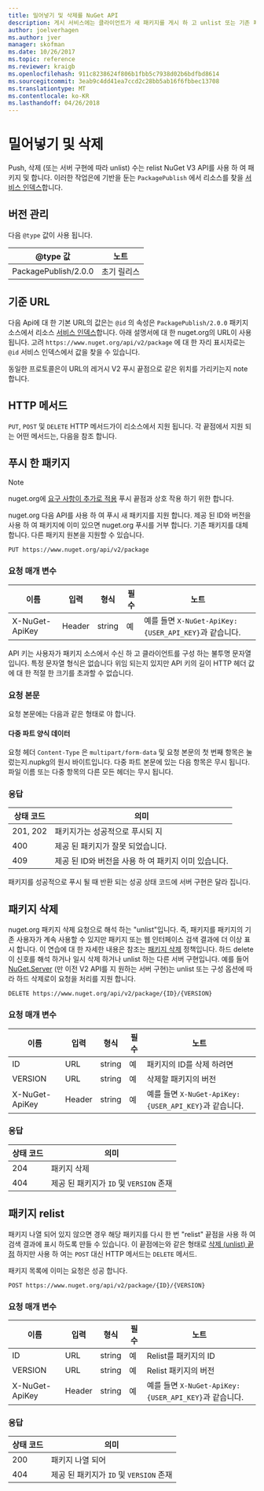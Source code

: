 ```yaml
---
title: 밀어넣기 및 삭제를 NuGet API
description: 게시 서비스에는 클라이언트가 새 패키지를 게시 하 고 unlist 또는 기존 패키지를 삭제할 수 있습니다.
author: joelverhagen
ms.author: jver
manager: skofman
ms.date: 10/26/2017
ms.topic: reference
ms.reviewer: kraigb
ms.openlocfilehash: 911c8238624f806b1fbb5c7938d02b6bdfbd8614
ms.sourcegitcommit: 3eab9c4dd41ea7ccd2c28bb5ab16f6fbbec13708
ms.translationtype: MT
ms.contentlocale: ko-KR
ms.lasthandoff: 04/26/2018
---
```

# <a name="push-and-delete"></a>밀어넣기 및 삭제

Push, 삭제 (또는 서버 구현에 따라 unlist) 수는 relist NuGet V3 API를 사용 하 여 패키지 및 합니다. 이러한 작업은에 기반을 둔는 `PackagePublish` 에서 리소스를 찾을 [서비스 인덱스](service-index.md)합니다.

## <a name="versioning"></a>버전 관리

다음 `@type` 값이 사용 됩니다.

@type 값          | 노트
-------------------- | -----
PackagePublish/2.0.0 | 초기 릴리스

## <a name="base-url"></a>기준 URL

다음 Api에 대 한 기본 URL의 값은는 `@id` 의 속성은 `PackagePublish/2.0.0` 패키지 소스에서 리소스 [서비스 인덱스](service-index.md)합니다. 아래 설명서에 대 한 nuget.org의 URL이 사용 됩니다. 고려 `https://www.nuget.org/api/v2/package` 에 대 한 자리 표시자로는 `@id` 서비스 인덱스에서 값을 찾을 수 있습니다.

동일한 프로토콜은이 URL의 레거시 V2 푸시 끝점으로 같은 위치를 가리키는지 note 합니다.

## <a name="http-methods"></a>HTTP 메서드

`PUT`, `POST` 및 `DELETE` HTTP 메서드가이 리소스에서 지원 됩니다. 각 끝점에서 지원 되는 어떤 메서드는, 다음을 참조 합니다.

## <a name="push-a-package"></a>푸시 한 패키지

> [!Note]
> nuget.org에 [요구 사항이 추가로 적용](NuGet-Protocols.md) 푸시 끝점과 상호 작용 하기 위한 합니다.

nuget.org 다음 API를 사용 하 여 푸시 새 패키지를 지원 합니다. 제공 된 ID와 버전을 사용 하 여 패키지에 이미 있으면 nuget.org 푸시를 거부 합니다. 기존 패키지를 대체 합니다. 다른 패키지 원본을 지원할 수 있습니다.

    PUT https://www.nuget.org/api/v2/package

### <a name="request-parameters"></a>요청 매개 변수

이름           | 입력     | 형식   | 필수 | 노트
-------------- | ------ | ------ | -------- | -----
X-NuGet-ApiKey | Header | string | 예      | 예를 들면 `X-NuGet-ApiKey: {USER_API_KEY}`과 같습니다.

API 키는 사용자가 패키지 소스에서 수신 하 고 클라이언트를 구성 하는 불투명 문자열입니다. 특정 문자열 형식은 없습니다 위임 되는지 있지만 API 키의 길이 HTTP 헤더 값에 대 한 적절 한 크기를 초과할 수 없습니다.

### <a name="request-body"></a>요청 본문

요청 본문에는 다음과 같은 형태로 야 합니다.

#### <a name="multipart-form-data"></a>다중 파트 양식 데이터

요청 헤더 `Content-Type` 은 `multipart/form-data` 및 요청 본문의 첫 번째 항목은 눌렀는지.nupkg의 원시 바이트입니다. 다중 파트 본문에 있는 다음 항목은 무시 됩니다. 파일 이름 또는 다중 항목의 다른 모든 헤더는 무시 됩니다.

### <a name="response"></a>응답

상태 코드 | 의미
----------- | -------
201, 202    | 패키지가는 성공적으로 푸시되 지
400         | 제공 된 패키지가 잘못 되었습니다.
409         | 제공 된 ID와 버전을 사용 하 여 패키지 이미 있습니다.

패키지를 성공적으로 푸시 될 때 반환 되는 성공 상태 코드에 서버 구현은 달라 집니다.

## <a name="delete-a-package"></a>패키지 삭제

nuget.org 패키지 삭제 요청으로 해석 하는 "unlist"입니다. 즉, 패키지를 패키지의 기존 사용자가 계속 사용할 수 있지만 패키지 또는 웹 인터페이스 검색 결과에 더 이상 표시 합니다. 이 연습에 대 한 자세한 내용은 참조는 [패키지 삭제](../policies/deleting-packages.md) 정책입니다. 하드 delete이 신호를 해석 하거나 일시 삭제 하거나 unlist 하는 다른 서버 구현입니다. 예를 들어 [NuGet.Server](https://www.nuget.org/packages/NuGet.Server) (만 이전 V2 API를 지 원하는 서버 구현)는 unlist 또는 구성 옵션에 따라 하드 삭제로이 요청을 처리를 지원 합니다.

    DELETE https://www.nuget.org/api/v2/package/{ID}/{VERSION}

### <a name="request-parameters"></a>요청 매개 변수

이름           | 입력     | 형식   | 필수 | 노트
-------------- | ------ | ------ | -------- | -----
ID             | URL    | string | 예      | 패키지의 ID를 삭제 하려면
VERSION        | URL    | string | 예      | 삭제할 패키지의 버전
X-NuGet-ApiKey | Header | string | 예      | 예를 들면 `X-NuGet-ApiKey: {USER_API_KEY}`과 같습니다.

### <a name="response"></a>응답

상태 코드 | 의미
----------- | -------
204         | 패키지 삭제
404         | 제공 된 패키지가 `ID` 및 `VERSION` 존재

## <a name="relist-a-package"></a>패키지 relist

패키지 나열 되어 있지 않으면 경우 해당 패키지를 다시 한 번 "relist" 끝점을 사용 하 여 검색 결과에 표시 하도록 만들 수 있습니다. 이 끝점에는와 같은 형태로 [삭제 (unlist) 끝점](#delete-a-package) 하지만 사용 하 여는 `POST` 대신 HTTP 메서드는 `DELETE` 메서드.

패키지 목록에 이미는 요청은 성공 합니다.

    POST https://www.nuget.org/api/v2/package/{ID}/{VERSION}

### <a name="request-parameters"></a>요청 매개 변수

이름           | 입력     | 형식   | 필수 | 노트
-------------- | ------ | ------ | -------- | -----
ID             | URL    | string | 예      | Relist를 패키지의 ID
VERSION        | URL    | string | 예      | Relist 패키지의 버전
X-NuGet-ApiKey | Header | string | 예      | 예를 들면 `X-NuGet-ApiKey: {USER_API_KEY}`과 같습니다.

### <a name="response"></a>응답

상태 코드 | 의미
----------- | -------
200         | 패키지 나열 되어
404         | 제공 된 패키지가 `ID` 및 `VERSION` 존재
